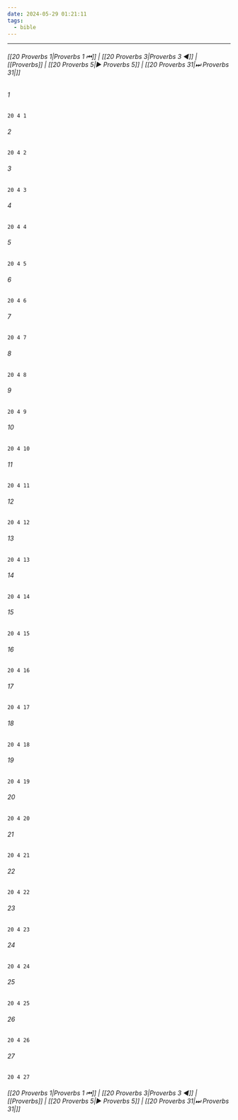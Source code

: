```yaml
---
date: 2024-05-29 01:21:11
tags:
  - bible
---
```

___

###### [[20 Proverbs 1|Proverbs 1 ⏮]] | [[20 Proverbs 3|Proverbs 3 ◀]] | [[Proverbs]] | [[20 Proverbs 5|▶ Proverbs 5]] | [[20 Proverbs 31|⏭ Proverbs 31|]]

###### 1
``` verse
20 4 1 
```
###### 2
``` verse
20 4 2 
```
###### 3
``` verse
20 4 3 
```
###### 4
``` verse
20 4 4 
```
###### 5
``` verse
20 4 5 
```
###### 6
``` verse
20 4 6 
```
###### 7
``` verse
20 4 7 
```
###### 8
``` verse
20 4 8 
```
###### 9
``` verse
20 4 9 
```
###### 10
``` verse
20 4 10 
```
###### 11
``` verse
20 4 11 
```
###### 12
``` verse
20 4 12 
```
###### 13
``` verse
20 4 13 
```
###### 14
``` verse
20 4 14 
```
###### 15
``` verse
20 4 15 
```
###### 16
``` verse
20 4 16 
```
###### 17
``` verse
20 4 17 
```
###### 18
``` verse
20 4 18 
```
###### 19
``` verse
20 4 19 
```
###### 20
``` verse
20 4 20 
```
###### 21
``` verse
20 4 21 
```
###### 22
``` verse
20 4 22 
```
###### 23
``` verse
20 4 23 
```
###### 24
``` verse
20 4 24 
```
###### 25
``` verse
20 4 25 
```
###### 26
``` verse
20 4 26 
```
###### 27
``` verse
20 4 27 
```

###### [[20 Proverbs 1|Proverbs 1 ⏮]] | [[20 Proverbs 3|Proverbs 3 ◀]] | [[Proverbs]] | [[20 Proverbs 5|▶ Proverbs 5]] | [[20 Proverbs 31|⏭ Proverbs 31|]]

